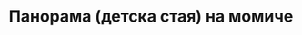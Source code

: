 ---
layout: /panorama.ect
project: '/web/projects/private/dolinata-na-loara'
image: 'http://hub.acherno.com/svn/dolinata-na-loara/Site/Panorami/Mimi_Atanasova_Panorama_Detska_Momiche.jpg'
title: 'Панорама (детска стая) на момиче'
sitemap: false
---